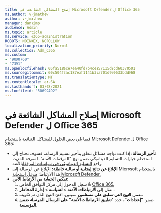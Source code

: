 ```yaml
---
title: إصلاح المشاكل الشائعة في Microsoft Defender ل Office 365
ms.author: v-jmathew
author: v-jmathew
manager: dansimp
audience: Admin
ms.topic: article
ms.service: o365-administration
ROBOTS: NOINDEX, NOFOLLOW
localization_priority: Normal
ms.collection: Adm_O365
ms.custom:
- "9000760"
- "7391"
ms.openlocfilehash: 05fa518ece7ea40fd7b4cea57115d9cd60370b01
ms.sourcegitcommit: 60c504f3ac187eaf1141b3ba701d9e0633bdd968
ms.translationtype: MT
ms.contentlocale: ar-SA
ms.lasthandoff: 03/08/2021
ms.locfileid: "50692492"
---
```

# <a name="fix-common-problems-with-microsoft-defender-for-office-365"></a>إصلاح المشاكل الشائعة في Microsoft Defender ل Office 365

فيما يلي بعض الحلول للمشاكل الشائعة باستخدام Microsoft Defender ل Office 365:

- **تأخير الرسالة:** إذا كنت تواجه مشاكل تتعلق بتأخير تسليم الرسالة، فسوف  تحتاج إلى استخدام خيارات التسليم الديناميكي ضمن نهج "المرفقات الآمنة". لمعرفة المزيد، راجع [التسليم الديناميكي في سياسات المرفقات](https://go.microsoft.com/fwlink/?linkid=2094106)الآمنة.
- **الإبلاغ عن نتائج إيجابية أو سالبة خاطئة:** الإبلاغ عن الرسالة إلى Microsoft باستخدام هذا الارتباط: [مدخل استجابة Microsoft Defender.](https://go.microsoft.com/fwlink/?linkid=2092835)
- **تمكين الحماية من الارتباط الآمن:**
    1. سجل الدخول إلى مركز التوافق الخاص & [Office 365.](https://go.microsoft.com/fwlink/p/?linkid=2077143)
    2. انتقل إلى **الارتباطات الآمنة**  >  **لسياسة**  >  **إدارة المخاطر.**
    3. ضمن **النهج التي تنطبق على مستلمين** معينين، افتح النهج الذي تم تكوينه.
    4. ضمن **"إعدادات"،** حدد **"تطبيق الارتباطات الآمنة" على الرسائل المرسلة ضمن المؤسسة.**
